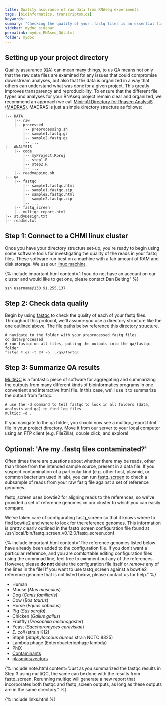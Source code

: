 ```yaml
---
title: Quality assurance of raw data from RNAseq experiments
tags: [bioinformatics, transcriptomics]
keywords:
summary: "Checking the quality of your .fastq files is an essential first step in the analysis of any RNAseq experiment.  The protocol below outlines the steps and tools that we use for quality assurance."
sidebar: mydoc_sidebar
permalink: mydoc_RNAseq_QA.html
folder: mydoc
---
```


## Setting up your project directory

Quality assurance (QA) can mean many things, to us QA means not only that the raw data files are examined for any issues that could compromise downstream analyses, but also that the data is organized in a way that others can understand what was done for a given project.  This greatly improves transparency and reproducibility.  To ensure that the different file types and analyses for your RNAseq project remain clear and organized, we recommend an approach we call [MinimAl Directory for Rnaseq AnalysiS (MADRAS)](http://github.com/dpbisme/MADRAS).  MADRAS is just a simple directory structure as follows:

```
|-- DATA
    |-- raw
    |-- processed
        |-- preprocessing.sh
        |-- sample1.fastq.gz
        |-- sample2.fastq.gz
        |-- ...
|-- ANALYSIS
    |-- code
        |-- myProject.Rproj
        |-- step1.R
        |-- step2.R
        |-- ...
    |-- readmapping.sh
|-- QA
    |-- fastqc
        |-- sample1.fastqc.html
        |-- sample1.fastqc.zip
        |-- sample2.fastqc.html
        |-- sample2.fastqc.zip
        |-- ...
    |-- fastq_screen
    |-- multiqc_report.html
|-- studyDesign.txt
|-- readme.txt
```

## Step 1: Connect to a CHMI linux cluster

Once you have your directory structure set-up, you're ready to begin using some software tools for investigating the quality of the reads in your fastq files.  These software run best on a machine with a fair amount of RAM and disk storage.  We use our [linux machine](https://chmi-sops.github.io/mydoc_linux.html).

{% include important.html content="if you do not have an account on our cluster and would like to get one, please contact Dan Beiting" %}

```
ssh username@130.91.255.137
```

## Step 2: Check data quality

Begin by using [fastqc](https://www.bioinformatics.babraham.ac.uk/projects/download.html) to check the quality of each of your fastq files.  Throughout this protocol, we'll assume you use a directory structure like the one outlined above.  The file paths below reference this directory structure.

```
# navigate to the folder with your preprocessed fastq files
cd data/processed
# run fastqc on all files, putting the outputs into the qa/fastqc folder
fastqc *.gz -t 24 -o ../qa/fastqc 
```

## Step 3: Summarize QA results

[MultiQC](https://multiqc.info/) is a fantastic piece of software for aggregating and summarizing the outputs from many different kinds of bioinformatics programs in one convenient and interactive html file.  In this case, we'll use it to summarize the output from fastqc.

```
# use the -d command to tell fastqc to look in all folders (data, analysis and qa) to find log files
multiqc -d .
```

If you navigate to the qa folder, you should now see a multiqc_report.html file in your project directory.  Move it from our server to your local computer using an FTP client (e.g. FileZilla), double click, and explore!


## Optional: 'Are my .fastq files contaminated?'

Often times there are questions about whether there may be reads, other than those from the intended sample source, present in a data file.  If you suspect contamination of a particular kind (e.g. other host, plasmid, or common bacterium used in lab), you can run [fastq_screen](https://www.bioinformatics.babraham.ac.uk/projects/fastq_screen/_build/html/index.html) to check a subsample of reads from your raw fastq file against a set of reference genomes.  

fastq_screen uses bowtie2 for aligning reads to the references, so we've provided a set of reference genomes on our cluster to which you can easily compare.

We've taken care of configurating fastq_screen so that it knows where to find bowtie2 and where to look for the reference genomes.  This information is pretty clearly outlined in the fastq_screen configuration file found at /usr/local/bin/fastq_screen_v0.12.0/fastq_screen.conf

{% include important.html content="The reference genomes listed below have already been added to the configuration file.  If you don't want a particular reference, and you are comfortable editing configuration files using the commnad line, feel free to comment out any of the references.  However, please **do not** delete the configuration file itself or *remove* any of the lines in the file!  If you want to use fastq_screen against a bowtie2 reference genome that is not listed below, please contact us for help." %}

- Human
- Mouse (*Mus musculus*)
- Dog (*Canis familiaris*)
- Cow (*Bos taurus*)
- Horse (*Equus caballus*)
- Pig (*Sus scrofa*)
- Chicken (*Gallus gallus*)
- Fruitfly (*Drosophila melanogaster*)
- Yeast (*Saccharomyces cerevisiae*)
- *E. coli* (strain K12)
- Staph (*Staphyloccous aureus* strain NCTC 8325)
- Lambda phage (Enterobacteriophage lambda)
- PhiX 
- [Contaminants](www.bioinformatics.babraham.ac.uk/projects/fastqc)
- [plasmids/vectors](http://www.ncbi.nlm.nih.gov/VecScreen/UniVec.html)

{% include note.html content="Just as you summarized the fastqc results in Step 3 using multiQC, the same can be done with the results from fastq_screen.  Rerunning multiqc will generate a new report that incorporates both fastqc and fastq_screen outputs, as long as these outputs are in the same directory." %}


{% include links.html %}




